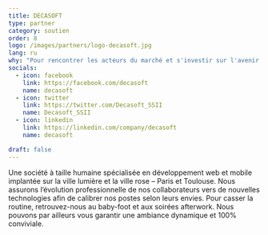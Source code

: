 ```yaml
---
title: DECASOFT
type: partner
category: soutien
order: 8
logo: /images/partners/logo-decasoft.jpg
lang: ru
why: "Pour rencontrer les acteurs du marché et s'investir sur l'avenir du numérique"
socials:
  - icon: facebook
    link: https://facebook.com/decasoft
    name: decasoft
  - icon: twitter
    link: https://twitter.com/Decasoft_SSII
    name: Decasoft_SSII
  - icon: linkedin
    link: https://linkedin.com/company/decasoft
    name: decasoft

draft: false
---
```

Une société à taille humaine spécialisée en développement web et mobile implantée sur la ville lumière et la ville rose – Paris et Toulouse.
Nous assurons l’évolution professionnelle de nos collaborateurs vers de nouvelles technologies afin de calibrer nos postes selon leurs envies.
Pour casser la routine, retrouvez-nous au baby-foot et aux soirées afterwork. Nous pouvons par ailleurs vous garantir une ambiance dynamique et 100% conviviale.
